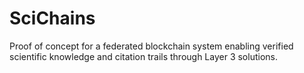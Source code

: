 # SciChains
Proof of concept for a federated blockchain system enabling verified scientific knowledge and citation trails through Layer 3 solutions.
